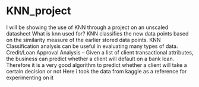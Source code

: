 # KNN_project
I will be showing the use of KNN through a project on an unscaled datasheet
What is knn used for?
KNN classifies the new data points based on the similarity measure of the earlier stored data points.
KNN Classification analysis can be useful in evaluating many types of data. Credit/Loan Approval Analysis – Given a list of client transactional attributes, the business can predict whether a client will default on a bank loan.
Therefore it is a very good algorithm to predict whether a client will take a certain decision or not
Here i took the data from kaggle as a reference for experimenting on it
